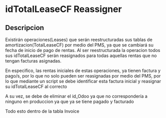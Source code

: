 # idTotalLeaseCF Reassigner

## Descripcion

Existirán operaciones(Leases) que serán reestructuradas sus tablas de amortizacion(TotalLeaseCF) por medio del PMS, ya que se cambiará su fecha de inicio de pago de rentas. Al ser reestructurada la operacion todos sus idTotalLeaseCF serán reasignados para todas aquellas rentas que no tengan facturas asignadas. 

En especifico, las rentas iniciales de estas operaciones, ya tienen factura y pago/s, por lo que no solo pueden ser reasignadas por medio del PMS, por lo que mediante un script se debe identificar esta factura inicial y reasignar su idTotalLeaseCF al correcto

A su vez, se debe de eliminar el id_Odoo ya que no correspondería a ninguno en produccion ya que ya se tiene pagado y facturado

Todo esto dentro de la tabla Invoice
